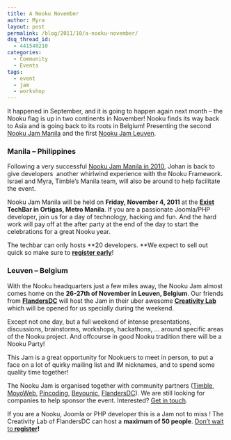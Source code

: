 ```yaml
---
title: A Nooku November
author: Myra
layout: post
permalink: /blog/2011/10/a-nooku-november/
dsq_thread_id:
  - 441540210
categories:
  - Community
  - Events
tags:
  - event
  - jam
  - workshop
---
```

It happened in September, and it is going to happen again next month &#8211; the Nooku flag is up in two continents in November! Nooku finds its way back to Asia and is going back to its roots in Belgium! Presenting the second [Nooku Jam Manila][1] and the first [Nooku Jam Leuven][2].

<h3 dir="ltr">
  Manila &#8211; Philippines
</h3>

Following a very successful [Nooku Jam Manila in 2010][3], Johan is back to give developers  another whirlwind experience with the Nooku Framework. Israel and Myra, Timble’s Manila team, will also be around to help facilitate the event.

Nooku Jam Manila will be held on **Friday, November 4, 2011** at the **[Exist][4] TechBar in Ortigas, Metro Manila**. If you are a passionate Joomla/PHP developer, join us for a day of technology, hacking and fun. And the hard work will pay off at the after party at the end of the day to start the celebrations for a great Nooku year.

The techbar can only hosts **20 developers. **We expect to sell out quick so make sure to **[register early][1]**!

<h3 dir="ltr">
  Leuven &#8211; Belgium
</h3>

With the Nooku headquarters just a few miles away, the Nooku Jam almost comes home on the **26-27th of November in Leuven, Belgium**. Our friends from [**FlandersDC**][5] will host the Jam in their uber awesome [**Creativity Lab**][6] which will be opened for us specially during the weekend.

Except not one day, but a full weekend of intense presentations, discussions, brainstorms, workshops, hackathons, &#8230; around specific areas of the Nooku project. And offcourse in good Nooku tradition there will be a Nooku Party!

This Jam is a great opportunity for Nookuers to meet in person, to put a face on a lot of quirky mailing list and IM nicknames, and to spend some quality time together!

The Nooku Jam is organised together with community partners ([Timble][7], [MoyoWeb][8], [Pincoding][9], [Beyounic][10], [FlandersDC][5]). We are still looking for companies to help sponsor the event. Interested? [Get in touch][11].

If you are a Nooku, Joomla or PHP developer this is a Jam not to miss ! The Creativity Lab of FlandersDC can host a **maximum of 50 people**. [Don&#8217;t wait to][2]**[ register][2]!**

 [1]: http://nj11manilla.eventbrite.com/
 [2]: http://nj11leuven.eventbrite.com/
 [3]: http://blog.nooku.org/2010/10/jamming-in-manila-with-nooku/
 [4]: http://www.exist.com/
 [5]: http://www.flandersdc.be/en
 [6]: http://www.flandersdc.be/en/services/creativity-lab
 [7]: http://www.timble.net
 [8]: http://moyoweb.nl/
 [9]: http://www.pincoding.com/
 [10]: http://beyounic.com/
 [11]: http://www.nooku.org/about/contact.html